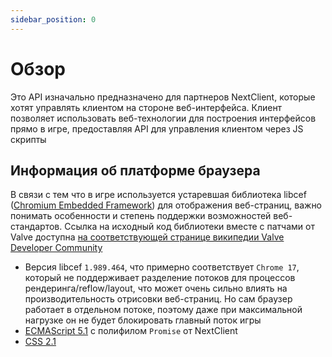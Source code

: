 ```yaml
---
sidebar_position: 0
---
```


# Обзор

Это API изначально предназначено для партнеров NextClient, которые хотят управлять клиентом
на стороне веб-интерфейса. Клиент позволяет использовать веб-технологии для построения
интерфейсов прямо в игре, предоставляя API для управления клиентом через JS скрипты

## Информация об платформе браузера

В связи с тем что в игре используется устаревшая библиотека libcef ([Chromium Embedded Framework](https://github.com/chromiumembedded/cef)) 
для отображения веб-страниц, важно понимать особенности и степень поддержки возможностей веб-стандартов.
Ссылка на исходный код библиотеки вместе с патчами от Valve доступна 
[на соответствующей странице википедии Valve Developer Community](https://developer.valvesoftware.com/wiki/Chromium_Embedded_Framework)

* Версия libcef `1.989.464`, что примерно соответствует `Chrome 17`, который не поддерживает
разделение потоков для процессов рендеринга/reflow/layout, что может очень сильно влиять на
производительность отрисовки веб-страниц. Но сам браузер работает в отдельном потоке, поэтому
даже при максимальной нагрузке он не будет блокировать главный поток игры
* [ECMAScript 5.1](https://262.ecma-international.org/5.1/) с полифилом `Promise` от NextClient
* [CSS 2.1](https://www.w3.org/TR/CSS2/)